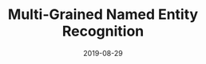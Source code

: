 ---
title: "Multi-Grained Named Entity Recognition"
collection: conferences
permalink: /publication/MGNER
date: 2019-08-29
year: "2019"
venue: "ACL"
city: 
state: ""
thumbnail: "MGNER.png"
teaser : 
authors: "Congying Xia, Chenwei Zhang, Tao Yang, Yaliang Li, Nan Du, Xian Wu, Wei Fan, Fenglong Ma"
bibtex: MGNER.txt
uri: MGNER.pdf
arxiv: 
project: 
source:
poster: 
data:
---